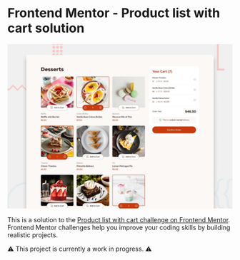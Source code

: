 # Frontend Mentor - Product list with cart solution

![Preview of the page, showing an online shop's dessert page.](preview.jpg)

This is a solution to the [Product list with cart challenge on Frontend Mentor](https://www.frontendmentor.io/challenges/product-list-with-cart-5MmqLVAp_d). Frontend Mentor challenges help you improve your coding skills by building realistic projects.

⚠️ This project is currently a work in progress. ⚠️
